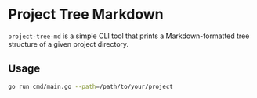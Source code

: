 # Project Tree Markdown

`project-tree-md` is a simple CLI tool that prints a Markdown-formatted tree structure of a given project directory.

## Usage

```bash
go run cmd/main.go --path=/path/to/your/project
```
